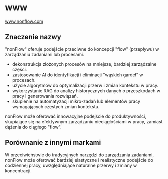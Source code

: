 # www
www.nonflow.com



## Znaczenie nazwy
"nonFlow" oferuje podejście przeciwne do koncepcji "flow" (przepływu) w zarządzaniu zadaniami lub procesami.

- dekonstrukcja złożonych procesów na mniejsze, bardziej zarządzalne części.
- zastosowanie AI do identyfikacji i eliminacji "wąskich gardeł" w procesach.
- użycie algorytmów do optymalizacji przerw i zmian kontekstu w pracy.
- wykorzystanie RAG do analizy historycznych danych o przeszkodach w pracy i generowania rozwiązań.
- skupienie na automatyzacji mikro-zadań lub elementów pracy wymagających częstych zmian kontekstu.

nonFlow może oferować innowacyjne podejście do produktywności, skupiające się na efektywnym zarządzaniu nieciągłościami w pracy, zamiast dążenia do ciągłego "flow".

## Porównanie z innymi markami
W przeciwieństwie do tradycyjnych narzędzi do zarządzania zadaniami, nonFlow może oferować bardziej elastyczne i realistyczne podejście do codziennej pracy, uwzględniające naturalne przerwy i zmiany w koncentracji.
